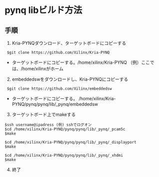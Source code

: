 # pynq libビルド方法

## 手順
1. Kria-PYNQダウンロード、ターゲットボードにコピーする
```
 $git clone https://github.com/Xilinx/Kria-PYNQ
```
 * ターゲットボードにコピーする。/home/xilinx/Kria-PYNQ  （例）ここでは、/home/xilinxがホーム

2. embeddedswをダウンロードし、Kria-PYNQにコピーする
```
 $git clone https://github.com/Xilinx/embeddedsw
```
* ターゲットボードにコピーする。 /home/xilinx/Kria-PYNQ/pynq/pynq/lib/_pynq/embeddedsw

3. ターゲットボード上でmakeする
```
$ssh username@ipadress (例) sshでログオン
$cd /home/xilinx/Kria-PYNQ/pynq/pynq/lib/_pynq/_pcam5c
$make
```
```
$cd /home/xilinx/Kria-PYNQ/pynq/pynq/lib/_pynq/_displayport
$make
```
```
$cd /home/xilinx/Kria-PYNQ/pynq/pynq/lib/_pynq/_xhdmi
$make
```

4. 終了

